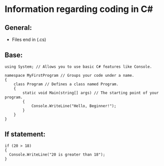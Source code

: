 # Information regarding coding in C#

## General:
- Files end in (.cs)

## Base:
```
using System; // Allows you to use basic C# features like Console.

namespace MyFirstProgram // Groups your code under a name.
{
    class Program // Defines a class named Program.
    {
        static void Main(string[] args) // The starting point of your program.
        {
            Console.WriteLine("Hello, Beginner!");
        }
    }
}
```

## If statement:
```
if (20 > 18) 
{
  Console.WriteLine("20 is greater than 18");
}
```
